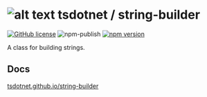 # ![alt text](https://avatars1.githubusercontent.com/u/64487547?s=30&amp;v=5 "tsdotnet") tsdotnet / string-builder

[![GitHub license](https://img.shields.io/badge/license-MIT-blue.svg?style=flat-square)](https://github.com/tsdotnet/string-builder/blob/master/LICENSE)
![npm-publish](https://github.com/tsdotnet/string-builder/workflows/npm-publish/badge.svg)
[![npm version](https://img.shields.io/npm/v/@tsdotnet/string-builder.svg?style=flat-square)](https://www.npmjs.com/package/@tsdotnet/string-builder)

A class for building strings.

## Docs

[tsdotnet.github.io/string-builder](https://tsdotnet.github.io/string-builder/)
